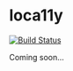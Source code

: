 # loca11y

[![Build Status](https://travis-ci.com/morgaan/loca11y.svg?branch=master)](https://travis-ci.com/morgaan/loca11y)

Coming soon...
